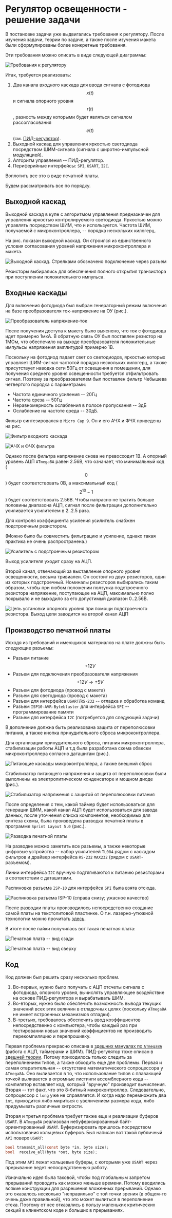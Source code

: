 # Регулятор освещенности - решение задачи

В постановке задачи уже выдвигались требования к регулятору. После изучения задачи, теории по задаче, а также после изучения макета были сформулированы более конкретные требования.

Эти требования можно описать в виде следующей диаграммы:

![Требования к регулятору](/img/act-photo/problem-diagram.png)

Итак, требуется реализовать:

1. Два канала входного каскада для ввода сигнала с фотодиода $$x(t)$$ и сигнала опорного уровня $$r(t)$$, разность между которыми будет являться сигналом рассогласования $$e(t)$$ (см. [ПИД-регулятор][pid-controller]).
2. Выходной каскад для управления яркостью светодиода посредством ШИМ-сигнала (сигнала с широтно-импульсной модуляцией).
3. Алгоритм управления -- ПИД-регулятор.
4. Периферийные интерфейсы: `SPI`, `USART`, `I2C`.

Воплотить все это в виде печатной платы.

Будем рассматривать все по порядку.






## Выходной каскад

Выходной каскад в купе с алгоритмом управления предназначен для управления яркостью контролируемого светодиода. Яркостью можно управлять посредством ШИМ, что и используется. Частота ШИМ, получаемой с микроконтроллера, -- порядка нескольких килогерц.

На рис. показан выходной каскад. Он строился из единственного условия согласования уровней напряжения микроконтроллера и макета.

![Выходной каскад. Стрелками обозначено подключение через разъем](/img/act-photo/output-cascade.png)

Резисторы выбирались для обеспечения полного открытия транзистора при поступлении положительного импульса.






## Входные каскады

Для включения фотодиода был выбран генераторный режим включения на базе преобразователя ток-напряжение на ОУ (рис.).

![Преобразователь напряжение-ток](/img/act-photo/current-to-voltage.png)

После получения доступа к макету было выяснено, что       ток с фотодиода идет примерно 1мкА. В обратную связь ОУ был поставлен резистор на 1МОм, что обеспечило на выходе преобразователя положительные импульсы напряжения амплитудой примерно 1В.

Поскольку на фотодиод падает свет со светодиодов, яркостью которых управляет ШИМ-сигнал частотой порядка нескольких килогерц, а также присутствует наводка сети 50Гц от освещения в помещении, для получения среднего уровня освещенности требуется отфильтровать сигнал. Поэтому за преобразователем был поставлен фильтр Чебышева четвертого порядка с параметрами:

* Частота единичного усиления -- 20Гц
* Частота среза -- 50Гц
* Неравномерность ослабления в полосе пропускания -- 3дБ
* Ослабление на частоте среда -- 30дБ.

Фильтр синтезировался в `Micro Cap 9`. Он и его АЧХ и ФЧХ приведены на рис.

![Фильтр входного каскада](/img/act-photo/filter.png)

![АЧХ и ФЧХ фильтра](/img/act-photo/filter-response.png)

Однако после фильтра напряжение снова не превосходит 1В. А опорный уровень АЦП `ATmega8A` равен 2.56В, что означает, что минимальный код ($$0$$) будет соответствовать 0В, а максимальный код ($$2^{10}-1$$) будет соответствовать 2.56В. Чтобы напрасно не тратить больше половины диапазона АЦП, сигнал после фильтрации дополнительно усиливается усилителем в 2..2.5 раза.

Для контроля коэффициента усиления усилитель снабжен подстроечным резистором.

(Можно было бы совместить фильтрацию и усиление, однако такая практика не очень распространена.)

![Усилитель с подстроечным резистором](/img/act-photo/amplifier.png)

Выход усилителя уходит сразу на АЦП.

Второй канал, отвечающий за выставление опорного уровня освещенности, весьма тривиален. Он состоит из двух резисторов, один из которых подстроечный. Номиналы резисторов выбирались таким образом, чтобы при любом положении ползунка подстроечного резистора напряжение, поступающее на АЦП, максимально полно покрывало и не выходило за его допустимый диапазон 0..2.56В.

![Цепь установки опорного уровня при помощи подстроечного резистора. Выход цепи заводится на второй канал АЦП](/img/act-photo/reference-level-setup.png)






## Производство печатной платы

Исходя из требований и имеющихся материалов на плате должны быть следующие разъемы:

- Разъем питание $$+12V$$
- Разъем для подключения преобразователя напряжения $$+12V \rightarrow \pm5V$$
- Разъем для фотодиода (провод с макета)
- Разъем для светодиода (провод с макета)
- Разъем для интерфейса `USART`/`RS-232` -- отладка и обработка команд
- Разъем `ISP10-AVR-Byteblaster` для интерфейса `SPI` -- программирование памяти
- Разъем для интерфейса `I2C` (потребуется для следующей задачи)

В дополнение должна быть реализована защита от переполюсовки питания, а также кнопка принудительного сброса микроконтроллера.

Для организации принудительного сброса, питания микроконтроллера, стабилизации работы АЦП и т.д была разработана схема обвески микроконтроллера согласно даташитам (рис.).

![Питающие каскады микроконтроллера, а также внешний сброс](/img/act-photo/atmega8a-cascade.png)

Стабилизатор питающего напряжения и защита от переполюсовки были выполнены на электролитическом конденсаторе и мощном диоде (рис.).

![Стабилизатор напряжения с защитой от переполюсовки питания](/img/act-photo/voltage-regulator.png)

После определения с тем, какой таймер будет использоваться для генерации ШИМ, какой канал АЦП будет использоваться для завода данных, после уточнения списка компонентов, необходимых для синтеза схемы, была произведена разводка печатной платы в программе `Sprint Layout 5.0` (рис.).

![Разводка печатной платы](/img/act-photo/layout.jpg)

На разводке можно заметить все разъемы, а также некоторые цифровые устройства -- набор усилителей `TL084` рядом с каскадом фильтров и драйвер интерфейса `RS-232` `MAX232` (рядом с `USART`-разъемом).

Линии интерфейса `I2C` вручную подтягиваются к питанию резисторами в соответствии с даташитами.

Распиновка разъема `ISP-10` для интерфейса `SPI` была взята отсюда.

![Распиновка разъема `ISP-10` (справа снизу; ужасное качество)](/img/act-photo/atmega8a-isp10-max232.png)

После разводки платы производилось непосредственно создание самой платы на текстолитовой пластинке. О т.н. лазерно-утюжной технологии можно прочитать [здесь](http://cxem.net/master/45.php).

В итоге после пайки получилась вот такая печатная плата:

![Печатная плата -- вид сзади](/img/act-photo/pcb-bottom.jpg)

![Печатная плата -- вид сверху](/img/act-photo/pcb-top.jpg)






## Код

Код должен был решить сразу несколько проблем.

1. Во-первых, нужно было получать с АЦП отсчеты сигнала с фотодиода, опорного уровня, вычислять управляющее воздействие на основе ПИД-регулятора и вырабатывать ШИМ.
2. Во-вторых, нужно было обеспечить возможность вывода текущих значений всех этих величин в отладочных целях (поскольку `ATmega8A` не имеет встроенных механизмов отладки).
3. В-третьих, требовалось обеспечить ввод коэффициентов непосредственно с компьютера, чтобы каждый раз при тестировании новых значений коэффициентов не производить перекомпиляцию и перепрошивку.

Первая проблема прекрасно описана в [здешних мануалах по `ATmega8A`][atmega8a] (работа с АЦП, таймерами и ШИМ). ПИД-регулятор тоже описан в [здешней теории][pid-controller]. Потому приходилось только следить за переполнением типов, а также обходить еще две проблемы. Первая и самая отвратительная -- отсутствие математического сопроцессора у `ATmega8A`. Оно выливается в то, что использование типов с плавающей точкой выливается в огромные листинги ассемблерного кода -- компилятор вставляет код, который "вручную" производит вычисления. Вторая -- тот факт, что это 8-битный микроконтроллер. Следовательно, сопроцессор с `long` уже не справляется. И когда надо перемножить два `int`, приходится либо мириться с увеличением размера кода, либо придумывать различные хитрости.

Вторая и третья проблема требует также еще и реализации буферов `USART`. В `ATmega8A` реализован небуферизированный байт-ориентированный `USART`. Буферизировать пришлось посредством использования кольцевых буферов. Был написан вот такой публичный `API` поверх `USART`:

```c
bool transmit_all(const byte *in, byte size);
bool  receive_all(byte *out, byte size);
```

Под этим `API` лежат кольцевые буферы, с которыми уже `USART` через прерывание ведет непосредственную работу.

Изначально идея была таковой, чтобы под глобальным запретом прерываний проводить как можно меньше времени. Потому вводились всякие конструкции для разрешения вложенных прерываний. Однако это оказалось несколько "неправильно" с той точки зрения (в общем-то очень даже правильной), что это может вылиться в переполнение стека. Поэтому от нее отказались в пользу маленьких критических секций в клиентском коде и больших в прерываниях.









[atmega8a]:       /devices/ATmega8A/README.md
[pid-controller]: /theory/pid-controller.md